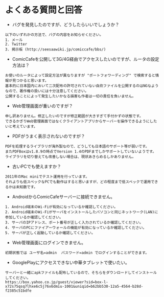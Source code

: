 # よくある質問と回答

- バグを発見したのですが、どうしたらいいでしょうか？  
```
以下のいずれかの方法で、バグの内容をお知らせください。
1. メール
2. Twitter
3. 掲示板 (http://seesaawiki.jp/comiccafe/bbs/)
```
- ComicCafeを公開して3G/4G経由でアクセスしたいのですが、ルータの設定方法は？
```
お使いのルータによって設定方法が異なりますが "ポートフォワーディング" で検索すると情報が見つかると思います。
基本的に日本国内において二次配布の許可されていない自炊ファイルを公開するのはNGなようなので、著作権の扱いには十分注意してください。
公開することによって発生したいかなる損害も作者は一切の責任を負いません。
```
- Web管理画面が重いのですが？
```
申し訳ありません。修正したいのですが修正範囲が大きすぎて手付かずの状態です。
できるかぎりWeb管理画面ではなくクライアントアプリからサーバーを操作できるようにしたいと考えています。
```
- PDFがうまく表示されないのですが？
```
PDFを処理するライブラリが海外製なので、どうしても日本語のサポート等が弱いです。
またPDFBoxはv1.8.9の時点でVersion 1.4のPDFまでしかサポートしていないようです。
ライブラリを切り替えても改善しない場合は、現状あきらめるしかありません。
```
- 古いPCでも使えますか？
```
2011年のMac miniでテスト運用を行っています。
それよりも低スペックなPCでも動作はすると思いますが、どの程度まで低スペックで運用できるかは未知数です。
```
- AndroidからComicCafeサーバーに接続できません。
```
1. Android端末のWi-Fiが有効になっているか確認してください。
2. Android端末のWi-Fiがサーバをインストールしたパソコンと同じネットワーク(LAN)に参加しているか確認してください。
3. サーバのIPアドレス、ポート番号が正しく入力されているか確認してください。
4. サーバのPCにファイアーウォールの機能が有効になっているか確認してください。
5. サーバが正しく起動しているか確認してください。
```
- Web管理画面にログインできません。
```
初期状態では ユーザ名=admin  パスワード=admin でログインすることができます。
```
- GooglePlayにアクセスできない中華タブレットで使いたい。
```
サーバーと一緒にapkファイルも配布しているので、そちらをダウンロードしてインストールしてください。
https://box.yahoo.co.jp/guest/viewer?sid=box-l-x72s75qsq7lhxe6c5j76x6dmiu-1001&uniqid=b62bb530-12a5-4564-b28d-f2385c51bdfe
```
